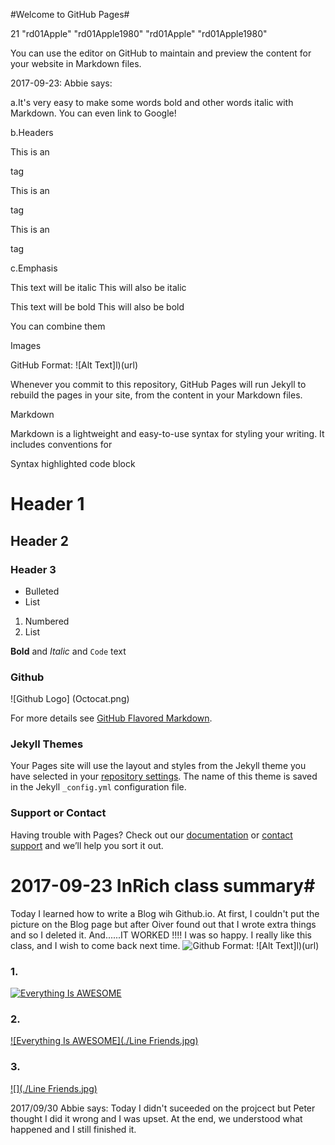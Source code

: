 #Welcome to GitHub Pages#

21	"rd01Apple"	"rd01Apple1980"	"rd01Apple"	"rd01Apple1980"

You can use the editor on GitHub to maintain and preview the content for your website in Markdown files.

2017-09-23: Abbie says:

a.It's very easy to make some words bold and other words italic with Markdown. You can even link to Google!

b.Headers

This is an

tag

This is an

tag

This is an

tag

c.Emphasis

This text will be italic This will also be italic

This text will be bold This will also be bold

You can combine them

Images

GitHub Format: ![Alt Text]l)(url)

Whenever you commit to this repository, GitHub Pages will run Jekyll to rebuild the pages in your site, from the content in your Markdown files.

Markdown

Markdown is a lightweight and easy-to-use syntax for styling your writing. It includes conventions for

Syntax highlighted code block

# Header 1
## Header 2
### Header 3

- Bulleted
- List

1. Numbered
2. List

**Bold** and _Italic_ and `Code` text

### Github ###

![Github Logo] (Octocat.png)

For more details see [GitHub Flavored Markdown](https://guides.github.com/features/mastering-markdown/).

### Jekyll Themes

Your Pages site will use the layout and styles from the Jekyll theme you have selected in your [repository settings](https://github.com/rd01Apple/rd01apple.github.com/settings). The name of this theme is saved in the Jekyll `_config.yml` configuration file.

### Support or Contact

Having trouble with Pages? Check out our [documentation](https://help.github.com/categories/github-pages-basics/) or [contact support](https://github.com/contact) and we’ll help you sort it out.

# 2017-09-23 InRich class summary#

  Today I learned how to write a Blog wih Github.io. At first, I couldn't put the picture on the Blog page but after Oiver found out that I wrote extra things and so I deleted it. And......IT WORKED !!!! I was so happy. I really like this class, and I wish to come back next time.
  ![Github](/image1.png)
Format: ![Alt Text]l)(url)

### 1.
[![Everything Is AWESOME](https://cdn2.ettoday.net/images/2704/d2704022.jpg)](https://www.youtube.com/watch?v=1pJd3pm7Kqg)
### 2.
[![Everything Is AWESOME](./Line Friends.jpg)](https://www.youtube.com/watch?v=1pJd3pm7Kqg)
### 3.
[![](./Line Friends.jpg)](https://www.youtube.com/watch?v=1pJd3pm7Kqg)



2017/09/30 Abbie says:
  Today I didn't suceeded on the projcect but Peter thought I did it wrong and I was upset. At the end, we understood what happened and I still finished it.
